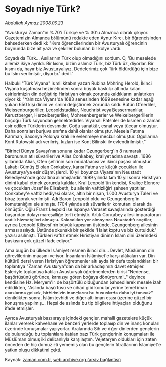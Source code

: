 # Soyadı niye Türk?

*Abdullah Aymaz 2008.06.23*

<tr><td class="metin" colspan="2" style="padding-top: 20px; padding-left: 5px; padding-right: 10px;">"Avusturya Zaman"ın % 70'i Türkçe ve % 30'u Almanca olarak çıkıyor. Gazetemizin Almanca bölümünü redakte eden Aynur Kırcı, bir öğrencisinden bahsederken dedi ki: "Kurs öğrencilerinden bir Avusturyalı öğrencinin boynunda bize ait yazı ve şekiller bulunan bir kolye vardı.</td></tr><tr><td class="metin" colspan="2" style="padding-top: 20px; padding-left: 5px; padding-right: 10px;"><p> Soyadı da Türk... Asıllarının Türk olup olmadığını sordum. O, 'Bu meselede ailemiz ikiye ayrıldı. Bir kısmı, bizim aslımız Türk, biz Türk'üz, diyorlar. Bir kısmı da, hayır biz Avusturyalıyız. Dedelerimiz çok Türk öldürdüğü için bize bu isim verilmiştir, diyorlar.' dedi." 
<p> Halbuki "Türk Viyana" isimli kitabın yazarı Rubina Möhring Herold, İkinci Viyana kuşatması hezimetinden sonra büyük baskılar altında kalan esirlerimizin din değiştirip Hıristiyan olmak zorunda kaldıklarını anlatırken diyor ki: "Yalnızca Viyana'da 1683 senesinden 1699 senesine kadar aşağı yukarı 650 kişi dinini ve ismini değiştirmek zorunda kaldı. Bütün Ofnerliler, Weissenburgerliler, Leopoldstadlılar, Neuchrist veya Bessermanlılar, Keruztberger, Herzelbergerliler, Mohreenbergerler ve Weixelbergerlilerin birçoğu Türk soyundan gelmektedirler. Viyanalı Patenler de kısmen o zaman esir edilen Türklerin devamıdır. Çoğu sanatkâr, esnaf veya tüccar olmuştur. Daha sonraları burjuva sınıfına dahil olanlar olmuştur. Mesela Fatıma Karıman, Saxonya Polonya kralı ile evlenmeye mecbur olmuştur. Oğullarına Kont Rutowski adı verilmiş, kızları ise Kont Bilinski ile evlendirilmiştir."
<p> "Birinci Dünya Savaşı'nın sonuna kadar Czungerberg'in 8 numaralı baronunun atlı süvarileri ve Alias Conkabey, kraliyet adına savaştı. 1686 yıllarında Alias, Ofen şehrinin son müdafaacısı ve ikinci paşası olmuştur. Lakabı Gümüş El olan Conkabey, karısı Fatma ve küçük çocukları ile Avusturya'ya esir düşmüşlerdi. 10 yıl boyunca Viyana'nın Neustadt Belediyesi'nde gözaltına alınmışlardır. 1699 yılında tam 10 yıl sonra Hıristiyan dinini kabul etmek zorunda kaldılar. Kral Leopold'ün kendisi, Kraliçe Elenore ve çocukları Josef ile Elizabeth, bu ailenin vaftizliğini şahsen yaptılar. Conkabey'e vaftiz hediyesi olarak, altın bir nişan, 1.000 Avusturya Taleri ve biraz toprak verilmişti. Adı Baron Leopold oldu ve Czungenberg'in komutanlığını ele almıştır. 1704 yılında atlı süvarilerin komutanı olarak da ölmüştür. Oğlu Franz Leopold ise İspanya Veraset savaşlarında gösterdiği başarıdan dolayı mareşalliğe terfi etmiştir. Artık Conkabey ailesi imparatorun sadık hizmetçileri olmuştu. Kalacakları yer olmayınca Neustadt'ı seçtiler, ayrıca Leopold Kilisesi'nin büyük kapısının üstünde, Czungenberg ailesinin arması asılıydı. Üstünde okunaklı bir şekilde 'Halat koptu ve biz kurtulduk.' yazısı asılmıştı. Türkleri vaftiz etmek Hıristiyan dininin İslam dini üzerindeki baskısını çok güzel ifade ediyor." 
<p> Ama bugün bu ülkede İslâmiyet resmen ikinci din... Devlet, Müslüman din görevlilerinin maaşını veriyor. İnsanların İslâmiyet'e karşı alâkaları var. Din kültürü dersi veren Hıristiyan öğretmenler altı ayda bir defa toplandıkları bir toplantıya "Zaman Avusturya"dan da bir arkadaşımızı davet etmişler. Eşleriyle toplantıya katılan Avusturyalı öğretmenlerden birisi "Nedense, başörtüsünü görünce, kırmızıyı gören boğaya dönüyorum!.." deyince kendisine Hz. Meryem'in de başörtülü olduğundan bahsedilerek mesele izah edildikten, "Aslında başörtüsü ve cihad gibi konular yerine temel iman esaslarına gelsek, birbirimizin inançlarını bu hususlarda daha iyi tanısak" denildikten sonra, İslâm tevhidi ve diğer altı iman esası üzerine güzel bir konuşma yapılmış... Hepsi de aslında bu tip bilgilere ihtiyaçları olduğunu ifade etmişler. 
<p> Ayrıca Avusturyalı bazı arayış içindeki gençler, mahalli gazetelere küçük ilanlar vererek kahvehane ve benzeri yerlerde toplanıp din ve inanç konuları üzerinde konuşmalar yapıyorlar. Aralarında Sih ve diğer dinlerden gençlerin de bulunduğu bu toplantılara katılan bazı Türk gençlerinin konuşmaları ile Müslüman olmuş iki delikanlıyla karşılaştım. Vejetaryen oldukları için zaten önceden de hiç domuz eti yememiş olan bu gençlerin fıtratlarının İslamiyet'e yatkın oluşu dikkatimi çekti. <br/></p></p></p></p></p></td></tr>

Kaynak: [zaman.com.tr](http://zaman.com.tr/yazar.do?yazino=705469), [web.archive.org (arşiv bağlantısı)](http://web.archive.org/web/20080803135723/http://www.zaman.com.tr:80/yazar.do?yazino=705469)
